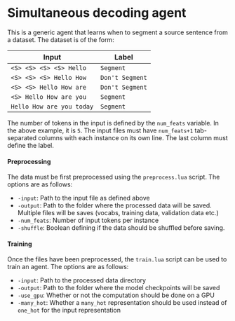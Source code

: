 # Simultaneous decoding agent

This is a generic agent that learns when to segment a source sentence from a dataset. The dataset is of the form:

| Input  | Label |
| ------------- | ------------- |
| `<S> <S> <S> <S> Hello` | `Segment`  |
| `<S> <S> <S> Hello How` | `Don't Segment`  |
| `<S> <S> Hello How are` | `Don't Segment`  |
| `<S> Hello How are you` | `Segment`  |
| `Hello How are you today` | `Segment`  |

The number of tokens in the input is defined by the `num_feats` variable. In the above example, it is `5`. The input files must have `num_feats+1` tab-separated columns with each instance on its own line. The last column must define the label.

#### Preprocessing
The data must be first preprocessed using the `preprocess.lua` script. The options are as follows:
* `-input`: Path to the input file as defined above
* `-output`: Path to the folder where the processed data will be saved. Multiple files will be saves (vocabs, training data, validation data etc.)
* `-num_feats`: Number of input tokens per instance
* `-shuffle`: Boolean defining if the data should be shuffled before saving.

#### Training
Once the files have been preprocessed, the `train.lua` script can be used to train an agent. The options are as follows:
* `-input`: Path to the processed data directory
* `-output`: Path to the folder where the model checkpoints will be saved
* `-use_gpu`: Whether or not the computation should be done on a GPU
* `-many_hot`: Whether a `many_hot` representation should be used instead of `one_hot` for the input representation
